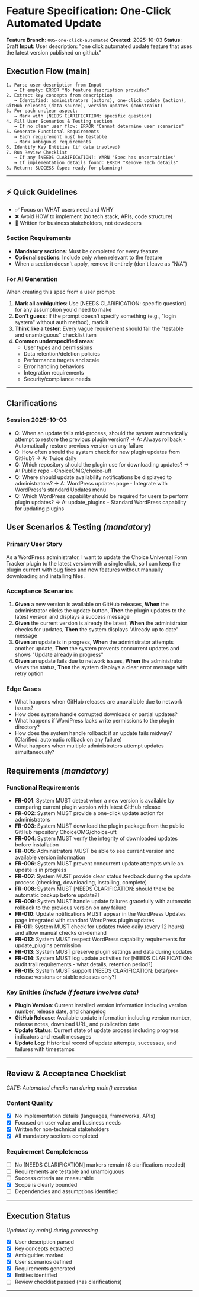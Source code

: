 # Feature Specification: One-Click Automated Update

**Feature Branch**: `005-one-click-automated`
**Created**: 2025-10-03
**Status**: Draft
**Input**: User description: "one click automated update feature that uses the latest version published on github."

## Execution Flow (main)
```
1. Parse user description from Input
   → If empty: ERROR "No feature description provided"
2. Extract key concepts from description
   → Identified: administrators (actors), one-click update (action), GitHub releases (data source), version updates (constraint)
3. For each unclear aspect:
   → Mark with [NEEDS CLARIFICATION: specific question]
4. Fill User Scenarios & Testing section
   → If no clear user flow: ERROR "Cannot determine user scenarios"
5. Generate Functional Requirements
   → Each requirement must be testable
   → Mark ambiguous requirements
6. Identify Key Entities (if data involved)
7. Run Review Checklist
   → If any [NEEDS CLARIFICATION]: WARN "Spec has uncertainties"
   → If implementation details found: ERROR "Remove tech details"
8. Return: SUCCESS (spec ready for planning)
```

---

## ⚡ Quick Guidelines
- ✅ Focus on WHAT users need and WHY
- ❌ Avoid HOW to implement (no tech stack, APIs, code structure)
- 👥 Written for business stakeholders, not developers

### Section Requirements
- **Mandatory sections**: Must be completed for every feature
- **Optional sections**: Include only when relevant to the feature
- When a section doesn't apply, remove it entirely (don't leave as "N/A")

### For AI Generation
When creating this spec from a user prompt:
1. **Mark all ambiguities**: Use [NEEDS CLARIFICATION: specific question] for any assumption you'd need to make
2. **Don't guess**: If the prompt doesn't specify something (e.g., "login system" without auth method), mark it
3. **Think like a tester**: Every vague requirement should fail the "testable and unambiguous" checklist item
4. **Common underspecified areas**:
   - User types and permissions
   - Data retention/deletion policies
   - Performance targets and scale
   - Error handling behaviors
   - Integration requirements
   - Security/compliance needs

---

## Clarifications

### Session 2025-10-03
- Q: When an update fails mid-process, should the system automatically attempt to restore the previous plugin version? → A: Always rollback - Automatically restore previous version on any failure
- Q: How often should the system check for new plugin updates from GitHub? → A: Twice daily
- Q: Which repository should the plugin use for downloading updates? → A: Public repo - ChoiceOMG/choice-uft
- Q: Where should update availability notifications be displayed to administrators? → A: WordPress updates page - Integrate with WordPress's standard Updates menu
- Q: Which WordPress capability should be required for users to perform plugin updates? → A: update_plugins - Standard WordPress capability for updating plugins

## User Scenarios & Testing *(mandatory)*

### Primary User Story
As a WordPress administrator, I want to update the Choice Universal Form Tracker plugin to the latest version with a single click, so I can keep the plugin current with bug fixes and new features without manually downloading and installing files.

### Acceptance Scenarios
1. **Given** a new version is available on GitHub releases, **When** the administrator clicks the update button, **Then** the plugin updates to the latest version and displays a success message
2. **Given** the current version is already the latest, **When** the administrator checks for updates, **Then** the system displays "Already up to date" message
3. **Given** an update is in progress, **When** the administrator attempts another update, **Then** the system prevents concurrent updates and shows "Update already in progress"
4. **Given** an update fails due to network issues, **When** the administrator views the status, **Then** the system displays a clear error message with retry option

### Edge Cases
- What happens when GitHub releases are unavailable due to network issues?
- How does system handle corrupted downloads or partial updates?
- What happens if WordPress lacks write permissions to the plugin directory?
- How does the system handle rollback if an update fails midway? (Clarified: automatic rollback on any failure)
- What happens when multiple administrators attempt updates simultaneously?

## Requirements *(mandatory)*

### Functional Requirements
- **FR-001**: System MUST detect when a new version is available by comparing current plugin version with latest GitHub release
- **FR-002**: System MUST provide a one-click update action for administrators
- **FR-003**: System MUST download the plugin package from the public GitHub repository ChoiceOMG/choice-uft
- **FR-004**: System MUST verify the integrity of downloaded updates before installation
- **FR-005**: Administrators MUST be able to see current version and available version information
- **FR-006**: System MUST prevent concurrent update attempts while an update is in progress
- **FR-007**: System MUST provide clear status feedback during the update process (checking, downloading, installing, complete)
- **FR-008**: System MUST [NEEDS CLARIFICATION: should there be automatic backup before update?]
- **FR-009**: System MUST handle update failures gracefully with automatic rollback to the previous version on any failure
- **FR-010**: Update notifications MUST appear in the WordPress Updates page integrated with standard WordPress plugin updates
- **FR-011**: System MUST check for updates twice daily (every 12 hours) and allow manual checks on-demand
- **FR-012**: System MUST respect WordPress capability requirements for update_plugins permission
- **FR-013**: System MUST preserve plugin settings and data during updates
- **FR-014**: System MUST log update activities for [NEEDS CLARIFICATION: audit trail requirements - what details, retention period?]
- **FR-015**: System MUST support [NEEDS CLARIFICATION: beta/pre-release versions or stable releases only?]

### Key Entities *(include if feature involves data)*
- **Plugin Version**: Current installed version information including version number, release date, and changelog
- **GitHub Release**: Available update information including version number, release notes, download URL, and publication date
- **Update Status**: Current state of update process including progress indicators and result messages
- **Update Log**: Historical record of update attempts, successes, and failures with timestamps

---

## Review & Acceptance Checklist
*GATE: Automated checks run during main() execution*

### Content Quality
- [x] No implementation details (languages, frameworks, APIs)
- [x] Focused on user value and business needs
- [x] Written for non-technical stakeholders
- [x] All mandatory sections completed

### Requirement Completeness
- [ ] No [NEEDS CLARIFICATION] markers remain (8 clarifications needed)
- [ ] Requirements are testable and unambiguous
- [ ] Success criteria are measurable
- [x] Scope is clearly bounded
- [ ] Dependencies and assumptions identified

---

## Execution Status
*Updated by main() during processing*

- [x] User description parsed
- [x] Key concepts extracted
- [x] Ambiguities marked
- [x] User scenarios defined
- [x] Requirements generated
- [x] Entities identified
- [ ] Review checklist passed (has clarifications)

---